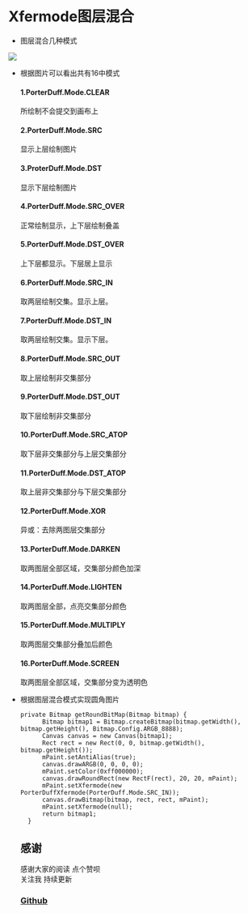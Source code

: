 # Xfermode图层混合

* 图层混合几种模式

 <image src="https://user-gold-cdn.xitu.io/2019/6/21/16b7a5826e78d0ea?w=380&h=470&f=png&s=196265"/>
 
   - 根据图片可以看出共有16中模式
      
     #### 1.PorterDuff.Mode.CLEAR
     所绘制不会提交到画布上 
     #### 2.PorterDuff.Mode.SRC
     显示上层绘制图片
     #### 3.ProterDuff.Mode.DST
     显示下层绘制图片
     #### 4.PorterDuff.Mode.SRC_OVER
     正常绘制显示，上下层绘制叠盖
     #### 5.PorterDuff.Mode.DST_OVER
     上下层都显示。下层居上显示
     #### 6.PorterDuff.Mode.SRC_IN
     取两层绘制交集。显示上层。
     #### 7.PorterDuff.Mode.DST_IN
     取两层绘制交集。显示下层。
     #### 8.PorterDuff.Mode.SRC_OUT
     取上层绘制非交集部分
     #### 9.PorterDuff.Mode.DST_OUT
     取下层绘制非交集部分
     #### 10.PorterDuff.Mode.SRC_ATOP
     取下层非交集部分与上层交集部分
     #### 11.PorterDuff.Mode.DST_ATOP
     取上层非交集部分与下层交集部分
     #### 12.PorterDuff.Mode.XOR
     异或：去除两图层交集部分
     #### 13.PorterDuff.Mode.DARKEN
     取两图层全部区域，交集部分颜色加深
     #### 14.PorterDuff.Mode.LIGHTEN
     取两图层全部，点亮交集部分颜色
     #### 15.PorterDuff.Mode.MULTIPLY
     取两图层交集部分叠加后颜色
     #### 16.PorterDuff.Mode.SCREEN
     取两图层全部区域，交集部分变为透明色

* 根据图层混合模式实现圆角图片
  ```
  private Bitmap getRoundBitMap(Bitmap bitmap) {
        Bitmap bitmap1 = Bitmap.createBitmap(bitmap.getWidth(), bitmap.getHeight(), Bitmap.Config.ARGB_8888);
        Canvas canvas = new Canvas(bitmap1);
        Rect rect = new Rect(0, 0, bitmap.getWidth(), bitmap.getHeight());
        mPaint.setAntiAlias(true);
        canvas.drawARGB(0, 0, 0, 0);
        mPaint.setColor(0xff000000);
        canvas.drawRoundRect(new RectF(rect), 20, 20, mPaint);
        mPaint.setXfermode(new PorterDuffXfermode(PorterDuff.Mode.SRC_IN));
        canvas.drawBitmap(bitmap, rect, rect, mPaint);
        mPaint.setXfermode(null);
        return bitmap1;
    }
  ```
 
  ## 感谢
  感谢大家的阅读 点个赞呗  
  关注我 持续更新
  ### [Github](https://github.com/hunimeizi?tab=repositories)